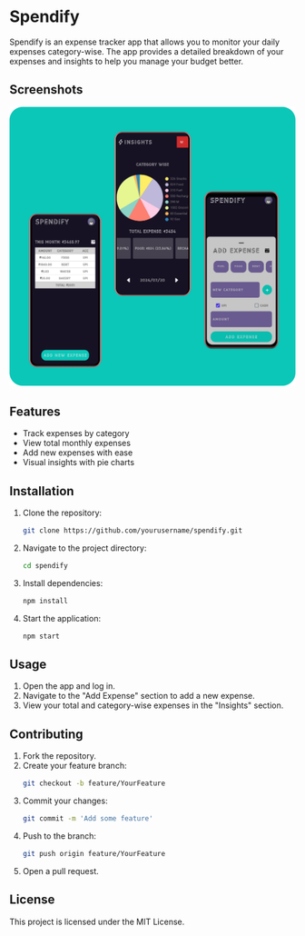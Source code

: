 # Spendify

Spendify is an expense tracker app that allows you to monitor your daily expenses category-wise. The app provides a detailed breakdown of your expenses and insights to help you manage your budget better.

## Screenshots

![App Screenshot](./screenshots/spendify_sc.png)

## Features

- Track expenses by category
- View total monthly expenses
- Add new expenses with ease
- Visual insights with pie charts

## Installation

1. Clone the repository:
    ```bash
    git clone https://github.com/yourusername/spendify.git
    ```
2. Navigate to the project directory:
    ```bash
    cd spendify
    ```
3. Install dependencies:
    ```bash
    npm install
    ```
4. Start the application:
    ```bash
    npm start
    ```

## Usage

1. Open the app and log in.
2. Navigate to the "Add Expense" section to add a new expense.
3. View your total and category-wise expenses in the "Insights" section.

## Contributing

1. Fork the repository.
2. Create your feature branch:
    ```bash
    git checkout -b feature/YourFeature
    ```
3. Commit your changes:
    ```bash
    git commit -m 'Add some feature'
    ```
4. Push to the branch:
    ```bash
    git push origin feature/YourFeature
    ```
5. Open a pull request.

## License

This project is licensed under the MIT License.
